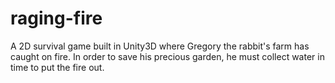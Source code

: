 # raging-fire
A 2D survival game built in Unity3D where Gregory the rabbit's farm has caught on fire. In order to save his precious garden, he must collect water in time to put the fire out. 
